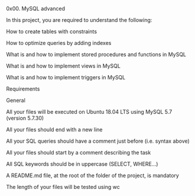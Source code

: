 0x00. MySQL advanced

In this project, you are required to understand the following:

How to create tables with constraints

How to optimize queries by adding indexes

What is and how to implement stored procedures and functions in MySQL

What is and how to implement views in MySQL

What is and how to implement triggers in MySQL

Requirements

General

All your files will be executed on Ubuntu 18.04 LTS using MySQL 5.7 (version 5.7.30)

All your files should end with a new line

All your SQL queries should have a comment just before (i.e. syntax above)

All your files should start by a comment describing the task

All SQL keywords should be in uppercase (SELECT, WHERE…)

A README.md file, at the root of the folder of the project, is mandatory

The length of your files will be tested using wc
